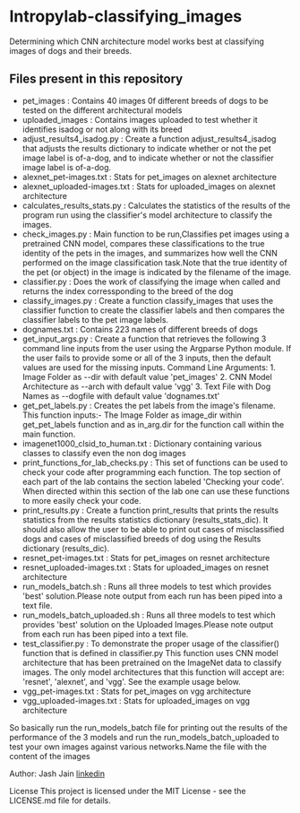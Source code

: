 # Intropylab-classifying_images
 Determining which CNN architecture model works best at classifying images of dogs and their breeds.

## Files present in this repository
* pet_images						: Contains 40 images 0f different breeds of dogs to be tested on the different architectural models
* uploaded_images					: Contains images uploaded to test whether it identifies isadog or not along with its breed	
* adjust_results4_isadog.py			: Create a function adjust_results4_isadog that adjusts the results dictionary to indicate whether or not the pet image label is of-a-dog, 
     								  and to indicate whether or not the classifier image label is of-a-dog.
* alexnet_pet-images.txt      		: Stats for pet_images on alexnet architecture  
* alexnet_uploaded-images.txt		: Stats for uploaded_images on alexnet architecture
* calculates_results_stats.py		: Calculates the statistics of the results of the program run using the classifier's model architecture to classify the images.
* check_images.py					: Main function to be run,Classifies pet images using a pretrained CNN model, compares these classifications to the true identity of the 										  pets in the images, and summarizes how well the CNN performed on the image classification task.Note that the true identity of the pet (or                                       object) in the image is indicated by the filename of the image.
* classifier.py						: Does the work of classifying the image when called and returns the index corressponding to the breed of the dog
* classify_images.py				: Create a function classify_images that uses the classifier function to create the classifier labels and then compares the classifier 											  labels to the pet image labels.
* dognames.txt						: Contains 223 names of different breeds of dogs
* get_input_args.py            		: Create a function that retrieves the following 3 command line inputs from the user using the Argparse Python module. If the user fails to 
							          provide some or all of the 3 inputs, then the default values are used for the missing inputs. Command Line Arguments:
     										1. Image Folder as --dir with default value 'pet_images'
     										2. CNN Model Architecture as --arch with default value 'vgg'
     										3. Text File with Dog Names as --dogfile with default value 'dognames.txt'
* get_pet_labels.py                 : Creates the pet labels from the image's filename. This function inputs:- The Image Folder as image_dir within get_pet_labels function and 
     								  as in_arg.dir for the function call within the main function. 
* imagenet1000_clsid_to_human.txt   : Dictionary containing various classes to classify even the non dog images 
* print_functions_for_lab_checks.py : This set of functions can be used to check your code after programming each function. The top section of each part of the lab contains
           							  the section labeled 'Checking your code'. When directed within this section of the lab one can use these functions to more easily check 										  your code.
* print_results.py					: Create a function print_results that prints the results statistics from the results statistics dictionary (results_stats_dic). It 
									  should also allow the user to be able to print out cases of misclassified dogs and cases of misclassified breeds of dog using the Results 
                                      dictionary (results_dic).  
* resnet_pet-images.txt				: Stats for pet_images on resnet architecture
* resnet_uploaded-images.txt		: Stats for uploaded_images on resnet architecture
* run_models_batch.sh				: Runs all three models to test which provides 'best' solution.Please note output from each run has been piped into a text file.
* run_models_batch_uploaded.sh		: Runs all three models to test which provides 'best' solution on the Uploaded Images.Please note output from each run has been piped into a 									   text file.
* test_classifier.py				: To demonstrate the proper usage of the classifier() function that is defined in classifier.py This function uses CNN model architecture 										  that has been pretrained on the ImageNet data to classify images. The only model architectures that this function 
          							  will accept are: 'resnet', 'alexnet', and 'vgg'. See the example usage below.
* vgg_pet-images.txt				: Stats for pet_images on vgg architecture
* vgg_uploaded-images.txt			: Stats for uploaded_images on vgg architecture

So basically run the run_models_batch file for printing out the results of the performance of the 3 models and run the run_models_batch_uploaded to test your own images against various networks.Name the file with the content of the images

Author:
Jash Jain [linkedin](https://www.linkedin.com/in/jash-jain-bb659a132)

License
This project is licensed under the MIT License - see the LICENSE.md file for details.
